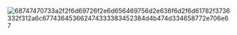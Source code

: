 ![68747470733a2f2f6d69726f2e6d656469756d2e636f6d2f6d61782f3736332f312a6c677436453662474333383452384d4b474d334658772e706e67](https://user-images.githubusercontent.com/49662564/236694590-d235ef5c-af48-4d35-a65f-3513b3b727d4.png)
